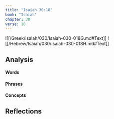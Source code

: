 ```yaml
---
title: "Isaiah 30:18"
book: "Isaiah"
chapter: 30
verse: 18
---
```

![[/Greek/Isaiah/030/Isaiah-030-018G.md#Text]]
![[/Hebrew/Isaiah/030/Isaiah-030-018H.md#Text]]

## Analysis

#### Words

#### Phrases

#### Concepts

## Reflections
